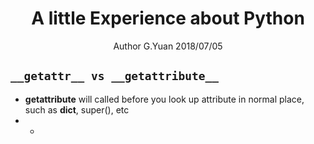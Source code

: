 
# <center>A little Experience about Python</center>
<center>Author G.Yuan 2018/07/05</center>

## `__getattr__ vs __getattribute__`
* __getattribute__ will called before you look up attribute in normal place, such as __dict__, super(), etc
* *
<!--stackedit_data:
eyJoaXN0b3J5IjpbLTEyNDkxMTc4OTEsMTkwMzUwMjYzOV19
-->